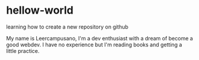 # hellow-world
learning how to create a new repository on github

My name is Leercampusano, I'm a dev enthusiast with a dream of become a good webdev. I have no experience but I'm reading books and getting a little practice.
